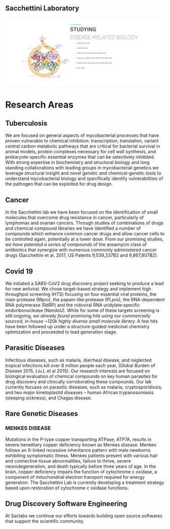 ## Sacchettini Laboratory
![Intro Slide](/profile/images/intro-1.png)

# Research Areas
## Tuberculosis
We are focused on general aspects of mycobacterial processes that have proven vulnerable to chemical inhibition: transcription, translation, variant central carbon metabolic pathways that are critical for bacterial survival in animal models, protein complexes necessary for cell wall synthesis, and prokaryote-specific essential enzymes that can be selectively inhibited. With strong expertise in biochemistry and structural biology and long standing collaborations with leading groups in mycobacterial genetics we leverage structural insight and novel genetic and chemical-genetic tools to
understand mycobacterial biology and specifically identify vulnerabilities of the pathogen that can be exploited for drug design.

## Cancer
In the Sacchettini lab we have been focused on the identification of small molecules that overcome drug resistance in cancer, particularly of lymphomas and ovarian cancers.
Through studies of combinations of drugs and chemical compound libraries we have identified a number of compounds which enhance common cancer drugs and allow cancer cells to be controlled again, potentially at a lower dose. From our promising studies, *we have patented a series of compounds* of the ansamycin class of antibiotics that synergize with numerous commonly administered cancer drugs (Sacchettini et al. 2017, US Patents 9,539,237B2 and 9,867,807B2).

## Covid 19
We initiated a SARS-CoV2 drug discovery project seeking to produce a lead for new antiviral. We chose target-based strategy and implement high throughput screening (HTS) focusing on four essential viral proteins, the main protease (Mpro), the papain-like protease (PLpro), the RNA-dependent RNA polymerase (RdRP) and the nidoviral RNA uridylate‐specific endoribonuclease (NendoU). While for some of these targets screening is still ongoing, *we already found promising hits using our commercially sourced, in-house ~120k highly diverse small molecule library.* A few hits have been followed up under a structure-guided medicinal chemistry optimization and proceeded to lead generation stage.

## Parasitic Diseases
Infectious diseases, such as malaria, diarrheal disease, and neglected tropical infections kill over 8 million people each year, (Global Burden of Disease 2015, Liu.L et al 2015). Our research interests are focused on biological evaluation of chemical compounds on key human parasites for drug discovery and clinically corroborating these compounds. Our lab currently focuses on parasitic diseases, such as malaria, cryptosporidiosis, and two major kinetoplastid diseases – human African trypanosomiasis (sleeping sickness), and Chagas disease.

## Rare Genetic Diseases
### MENKES DISEASE
Mutations in the P-type copper transporting ATPase, ATP7A, results in severe hereditary copper deficiency known as Menkes disease. Menkes follows an X-linked recessive inheritance pattern with male newborns exhibiting symptomatic illness. Menkes patients present with various hair and connective tissue abnormalities, failure to thrive, severe neurodegeneration, and death typically before three years of age. In the brain, copper deficiency impairs the function of cytochrome c oxidase, a component of mitochondrial electron transport required for energy generation.
The Sacchettini Lab is currently developing a treatment strategy based upon restoration of cytochrome c oxidase functions.

## Drug Discovery Software Engineering
At Saclabs we continue our efforts towards building open source softwares that support the scientific community.